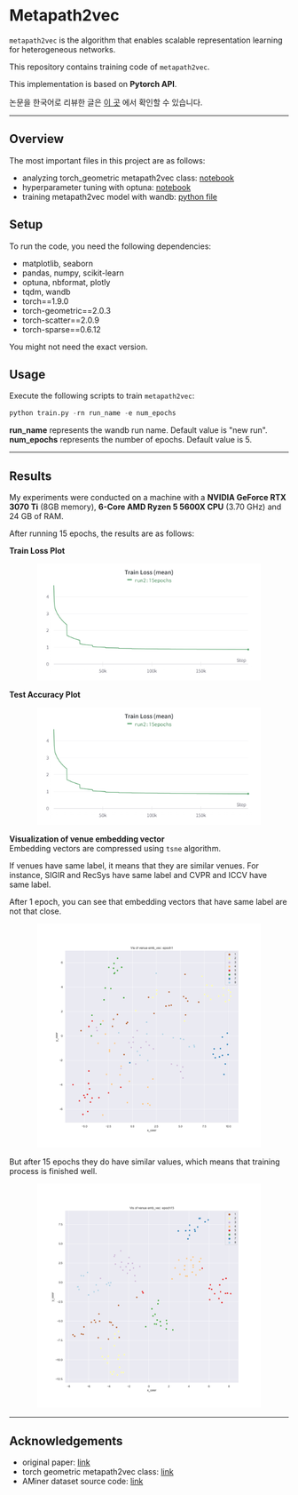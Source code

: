 # Metapath2vec  

`metapath2vec` is the algorithm that enables scalable representation learning for heterogeneous networks.  

This repository contains training code of `metapath2vec`.  

This implementation is based on **Pytorch API**.  

논문을 한국어로 리뷰한 글은 [이 곳](https://greeksharifa.github.io/machine_learning/2021/12/11/metapath2vec/) 에서 확인할 수 있습니다.  

---
## Overview  
The most important files in this project are as follows:  

- analyzing torch_geometric metapath2vec class: [notebook](https://github.com/hoopoes/metapath2vec/blob/main/analyzing_metapath2vec_class.ipynb)  
- hyperparameter tuning with optuna: [notebook](https://github.com/hoopoes/metapath2vec/blob/main/tuning_hyperparameters_with_optuna.ipynb)  
- training metapath2vec model with wandb: [python file](https://github.com/hoopoes/metapath2vec/blob/main/train.py)  

## Setup  
To run the code, you need the following dependencies:  

- matplotlib, seaborn  
- pandas, numpy, scikit-learn  
- optuna, nbformat, plotly  
- tqdm, wandb  
- torch==1.9.0  
- torch-geometric==2.0.3  
- torch-scatter==2.0.9  
- torch-sparse==0.6.12  

You might not need the exact version.  

## Usage  
Execute the following scripts to train `metapath2vec`:  

```python
python train.py -rn run_name -e num_epochs
```

**run_name** represents the wandb run name. Default value is "new run".  
**num_epochs** represents the number of epochs. Default value is 5.  


---
## Results  
My experiments were conducted on a machine with a **NVIDIA GeForce RTX 3070 Ti** (8GB memory), **6-Core AMD Ryzen 5 5600X CPU** (3.70 GHz) and 24 GB of RAM.  

After running 15 epochs, the results are as follows:  

**Train Loss Plot**  
<center><img src="/img/train_loss.png" width="80%"></center>  

**Test Accuracy Plot**  
<center><img src="/img/train_loss.png" width="80%"></center>  

**Visualization of venue embedding vector**  
Embedding vectors are compressed using `tsne` algorithm.  

If venues have same label, it means that they are similar venues. For instance, SIGIR and RecSys have same label and CVPR and ICCV have same label.  

After 1 epoch, you can see that embedding vectors that have same label are not that close.  

<center><img src="/img/e1.png" width="80%"></center>  

But after 15 epochs they do have similar values, which means that training process is finished well.  

<center><img src="/img/e15.png" width="80%"></center>  


---
## Acknowledgements  
- original paper: [link](https://ericdongyx.github.io/papers/KDD17-dong-chawla-swami-metapath2vec.pdf)  
- torch geometric metapath2vec class: [link](https://pytorch-geometric.readthedocs.io/en/latest/_modules/torch_geometric/nn/models/metapath2vec.html)
- AMiner dataset source code: [link](https://pytorch-geometric.readthedocs.io/en/latest/_modules/torch_geometric/datasets/aminer.html#AMiner)  

